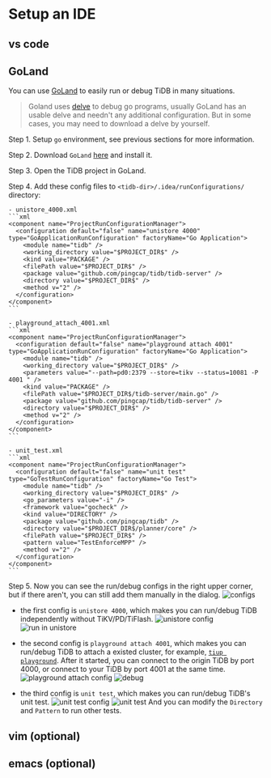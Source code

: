 # Setup an IDE

## vs code

## GoLand

You can use [GoLand](https://www.jetbrains.com/go/) to easily run or debug TiDB in many situations.

> Goland uses [delve](https://github.com/go-delve/delve) to debug go programs, usually GoLand has an usable delve and needn't any additional configuration. But in some cases, you may need to download a delve by yourself.

Step 1. Setup `go` environment, see previous sections for more information.

Step 2. Download `GoLand` [here](https://www.jetbrains.com/go/download/) and install it.

Step 3. Open the TiDB project in GoLand.

Step 4. Add these config files to `<tidb-dir>/.idea/runConfigurations/` directory:

    - unistore_4000.xml
    ```xml
    <component name="ProjectRunConfigurationManager">
      <configuration default="false" name="unistore 4000" type="GoApplicationRunConfiguration" factoryName="Go Application">
        <module name="tidb" />
        <working_directory value="$PROJECT_DIR$" />
        <kind value="PACKAGE" />
        <filePath value="$PROJECT_DIR$" />
        <package value="github.com/pingcap/tidb/tidb-server" />
        <directory value="$PROJECT_DIR$" />
        <method v="2" />
      </configuration>
    </component>
    ```

    - playground_attach_4001.xml
    ```xml
    <component name="ProjectRunConfigurationManager">
      <configuration default="false" name="playground attach 4001" type="GoApplicationRunConfiguration" factoryName="Go Application">
        <module name="tidb" />
        <working_directory value="$PROJECT_DIR$" />
        <parameters value="--path=pd0:2379 --store=tikv --status=10081 -P 4001 " />
        <kind value="PACKAGE" />
        <filePath value="$PROJECT_DIR$/tidb-server/main.go" />
        <package value="github.com/pingcap/tidb/tidb-server" />
        <directory value="$PROJECT_DIR$" />
        <method v="2" />
      </configuration>
    </component>
    ```
  
    - unit_test.xml
    ```xml
    <component name="ProjectRunConfigurationManager">
      <configuration default="false" name="unit test" type="GoTestRunConfiguration" factoryName="Go Test">
        <module name="tidb" />
        <working_directory value="$PROJECT_DIR$" />
        <go_parameters value="-i" />
        <framework value="gocheck" />
        <kind value="DIRECTORY" />
        <package value="github.com/pingcap/tidb" />
        <directory value="$PROJECT_DIR$/planner/core" />
        <filePath value="$PROJECT_DIR$" />
        <pattern value="TestEnforceMPP" />
        <method v="2" />
      </configuration>
    </component>
    ```

Step 5. Now you can see the run/debug configs in the right upper corner, but if there aren't, you can still add them manually in the dialog.
![configs](https://user-images.githubusercontent.com/30543181/118766709-63ea0200-b8af-11eb-9176-bc3fb6f566d4.png)

 - the first config is `unistore 4000`, which makes you can run/debug TiDB independently without TiKV/PD/TiFlash.
 ![unistore config](https://user-images.githubusercontent.com/30543181/118766909-a4498000-b8af-11eb-8e20-9e2aff1a0b44.png)
 ![run in unistore](https://user-images.githubusercontent.com/30543181/118769645-f9d35c00-b8b2-11eb-9048-1b696ead2815.png)

 - the second config is `playground attach 4001`, which makes you can run/debug TiDB to attach a existed cluster, for example, [`tiup playground`](https://docs.pingcap.com/zh/tidb/stable/tiup-playground).
   After it started, you can connect to the origin TiDB by port 4000, or connect to your TiDB by port 4001 at the same time.
![playground attach config](https://user-images.githubusercontent.com/30543181/118767132-f38fb080-b8af-11eb-93cd-bdbe95ff2102.png)
![debug](https://user-images.githubusercontent.com/30543181/118771847-9860bc80-b8b5-11eb-856f-4b4f21d035de.png)


 - the third config is `unit test`, which makes you can run/debug TiDB's unit test.
![unit test config](https://user-images.githubusercontent.com/30543181/118767852-dad3ca80-b8b0-11eb-86ae-306bd4a995bc.png)
![unit test](https://user-images.githubusercontent.com/30543181/118769164-7285e880-b8b2-11eb-923e-c3eaffcddfd6.png)
   And you can modify the `Directory` and `Pattern` to run other tests.

## vim \(optional\)

## emacs \(optional\)
